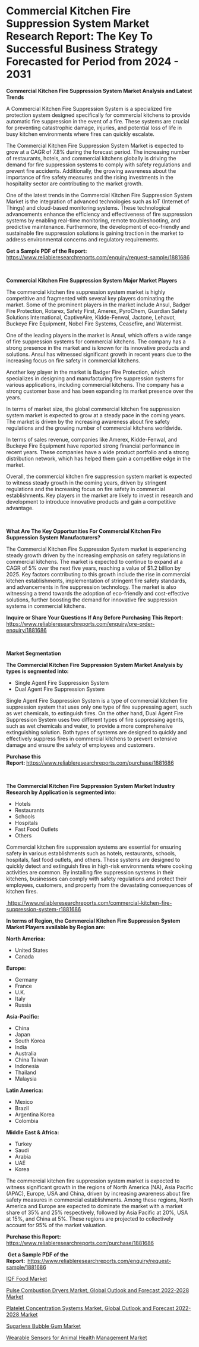 <p><h1>Commercial Kitchen Fire Suppression System Market Research Report: The Key To Successful Business Strategy Forecasted for Period from 2024 - 2031</h1></p><p><strong>Commercial Kitchen Fire Suppression System Market Analysis and Latest Trends</strong></p>
<p><p>A Commercial Kitchen Fire Suppression System is a specialized fire protection system designed specifically for commercial kitchens to provide automatic fire suppression in the event of a fire. These systems are crucial for preventing catastrophic damage, injuries, and potential loss of life in busy kitchen environments where fires can quickly escalate.</p><p>The Commercial Kitchen Fire Suppression System Market is expected to grow at a CAGR of 7.8% during the forecast period. The increasing number of restaurants, hotels, and commercial kitchens globally is driving the demand for fire suppression systems to comply with safety regulations and prevent fire accidents. Additionally, the growing awareness about the importance of fire safety measures and the rising investments in the hospitality sector are contributing to the market growth.</p><p>One of the latest trends in the Commercial Kitchen Fire Suppression System Market is the integration of advanced technologies such as IoT (Internet of Things) and cloud-based monitoring systems. These technological advancements enhance the efficiency and effectiveness of fire suppression systems by enabling real-time monitoring, remote troubleshooting, and predictive maintenance. Furthermore, the development of eco-friendly and sustainable fire suppression solutions is gaining traction in the market to address environmental concerns and regulatory requirements.</p></p>
<p><strong>Get a Sample PDF of the Report:&nbsp;</strong> <a href="https://www.reliableresearchreports.com/enquiry/request-sample/1881686">https://www.reliableresearchreports.com/enquiry/request-sample/1881686</a></p>
<p>&nbsp;</p>
<p><strong>Commercial Kitchen Fire Suppression System Major Market Players</strong></p>
<p><p>The commercial kitchen fire suppression system market is highly competitive and fragmented with several key players dominating the market. Some of the prominent players in the market include Ansul, Badger Fire Protection, Rotarex, Safety First, Amerex, PyroChem, Guardian Safety Solutions International, CaptiveAire, Kidde-Fenwal, Jactone, Lehavot, Buckeye Fire Equipment, Nobel Fire Systems, Ceasefire, and Watermist.</p><p>One of the leading players in the market is Ansul, which offers a wide range of fire suppression systems for commercial kitchens. The company has a strong presence in the market and is known for its innovative products and solutions. Ansul has witnessed significant growth in recent years due to the increasing focus on fire safety in commercial kitchens.</p><p>Another key player in the market is Badger Fire Protection, which specializes in designing and manufacturing fire suppression systems for various applications, including commercial kitchens. The company has a strong customer base and has been expanding its market presence over the years.</p><p>In terms of market size, the global commercial kitchen fire suppression system market is expected to grow at a steady pace in the coming years. The market is driven by the increasing awareness about fire safety regulations and the growing number of commercial kitchens worldwide.</p><p>In terms of sales revenue, companies like Amerex, Kidde-Fenwal, and Buckeye Fire Equipment have reported strong financial performance in recent years. These companies have a wide product portfolio and a strong distribution network, which has helped them gain a competitive edge in the market.</p><p>Overall, the commercial kitchen fire suppression system market is expected to witness steady growth in the coming years, driven by stringent regulations and the increasing focus on fire safety in commercial establishments. Key players in the market are likely to invest in research and development to introduce innovative products and gain a competitive advantage.</p></p>
<p>&nbsp;</p>
<p><strong>What Are The Key Opportunities For Commercial Kitchen Fire Suppression System Manufacturers?</strong></p>
<p><p>The Commercial Kitchen Fire Suppression System market is experiencing steady growth driven by the increasing emphasis on safety regulations in commercial kitchens. The market is expected to continue to expand at a CAGR of 5% over the next five years, reaching a value of $1.2 billion by 2025. Key factors contributing to this growth include the rise in commercial kitchen establishments, implementation of stringent fire safety standards, and advancements in fire suppression technology. The market is also witnessing a trend towards the adoption of eco-friendly and cost-effective solutions, further boosting the demand for innovative fire suppression systems in commercial kitchens.</p></p>
<p><strong>Inquire or Share Your Questions If Any Before Purchasing This Report:</strong> <a href="https://www.reliableresearchreports.com/enquiry/pre-order-enquiry/1881686">https://www.reliableresearchreports.com/enquiry/pre-order-enquiry/1881686</a></p>
<p>&nbsp;</p>
<p><strong>Market Segmentation</strong></p>
<p><strong>The Commercial Kitchen Fire Suppression System Market Analysis by types is segmented into:</strong></p>
<p><ul><li>Single Agent Fire Suppression System</li><li>Dual Agent Fire Suppression System</li></ul></p>
<p><p>Single Agent Fire Suppression System is a type of commercial kitchen fire suppression system that uses only one type of fire suppressing agent, such as wet chemicals, to extinguish fires. On the other hand, Dual Agent Fire Suppression System uses two different types of fire suppressing agents, such as wet chemicals and water, to provide a more comprehensive extinguishing solution. Both types of systems are designed to quickly and effectively suppress fires in commercial kitchens to prevent extensive damage and ensure the safety of employees and customers.</p></p>
<p><strong>Purchase this Report:&nbsp;</strong><a href="https://www.reliableresearchreports.com/purchase/1881686">https://www.reliableresearchreports.com/purchase/1881686</a></p>
<p>&nbsp;</p>
<p><strong>The Commercial Kitchen Fire Suppression System Market Industry Research by Application is segmented into:</strong></p>
<p><ul><li>Hotels</li><li>Restaurants</li><li>Schools</li><li>Hospitals</li><li>Fast Food Outlets</li><li>Others</li></ul></p>
<p><p>Commercial kitchen fire suppression systems are essential for ensuring safety in various establishments such as hotels, restaurants, schools, hospitals, fast food outlets, and others. These systems are designed to quickly detect and extinguish fires in high-risk environments where cooking activities are common. By installing fire suppression systems in their kitchens, businesses can comply with safety regulations and protect their employees, customers, and property from the devastating consequences of kitchen fires.</p></p>
<p><a href="https://www.reliableresearchreports.com/commercial-kitchen-fire-suppression-system-r1881686">&nbsp;https://www.reliableresearchreports.com/commercial-kitchen-fire-suppression-system-r1881686</a></p>
<p><strong>In terms of Region, the Commercial Kitchen Fire Suppression System Market Players available by Region are:</strong></p>
<p>
    <p> <strong> North America: </strong>
        <ul>
            <li>United States</li>
            <li>Canada</li>
        </ul>
        </p> 
    <p> <strong> Europe: </strong>
        <ul>
            <li>Germany</li>
            <li>France</li>
            <li>U.K.</li>
            <li>Italy</li>
            <li>Russia</li>
        </ul>
        </p> 
    <p> <strong> Asia-Pacific: </strong>
        <ul>
            <li>China</li>
            <li>Japan</li>
            <li>South Korea</li>
            <li>India</li>
            <li>Australia</li>
            <li>China Taiwan</li>
            <li>Indonesia</li>
            <li>Thailand</li>
            <li>Malaysia</li>
        </ul>
        </p> 
    <p> <strong> Latin America: </strong>
        <ul>
            <li>Mexico</li>
            <li>Brazil</li>
            <li>Argentina Korea</li>
            <li>Colombia</li>
        </ul>
        </p> 
    <p> <strong> Middle East & Africa: </strong>
        <ul>
            <li>Turkey</li>
            <li>Saudi</li>
            <li>Arabia</li>
            <li>UAE</li>
            <li>Korea</li>
        </ul>
    </p>
    </p>
<p><p>The commercial kitchen fire suppression system market is expected to witness significant growth in the regions of North America (NA), Asia Pacific (APAC), Europe, USA and China, driven by increasing awareness about fire safety measures in commercial establishments. Among these regions, North America and Europe are expected to dominate the market with a market share of 35% and 25% respectively, followed by Asia Pacific at 20%, USA at 15%, and China at 5%. These regions are projected to collectively account for 95% of the market valuation.</p></p>
<p><strong>Purchase this Report: </strong><a href="https://www.reliableresearchreports.com/purchase/1881686">https://www.reliableresearchreports.com/purchase/1881686</a></p>
<p>&nbsp;<strong>Get a Sample PDF of the Report:&nbsp;&nbsp;</strong><a href="https://www.reliableresearchreports.com/enquiry/request-sample/1881686">https://www.reliableresearchreports.com/enquiry/request-sample/1881686</a></p>
<p><strong></strong></p>
<p><p><a href="https://github.com/santosh758595/Market-Research-Report-List-5/blob/main/iqf-food-market.md">IQF Food Market</a></p><p><a href="https://www.linkedin.com/pulse/pulse-combustion-dryers-market-global-outlook-forecast-2022-2028-lotse">Pulse Combustion Dryers Market, Global Outlook and Forecast 2022-2028 Market</a></p><p><a href="https://www.linkedin.com/pulse/deep-dive-platelet-concentration-systems-market-global-outlook-jr6ce">Platelet Concentration Systems Market, Global Outlook and Forecast 2022-2028 Market</a></p><p><a href="https://github.com/mqlmqing52/Market-Research-Report-List-1/blob/main/sugarless-bubble-gum-market.md">Sugarless Bubble Gum Market</a></p><p><a href="https://issuu.com/reportprime-2/docs/wearable-sensors-for-animal-health-management-mark">Wearable Sensors for Animal Health Management Market</a></p></p>